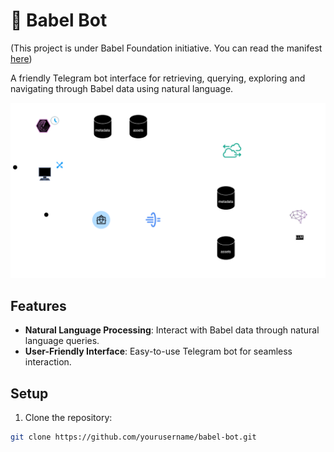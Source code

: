 # 🤖 Babel Bot

(This project is under Babel Foundation initiative. You can read the manifest [here](https://github.com/margostino/babel-foundation))

A friendly Telegram bot interface for retrieving, querying, exploring and navigating through Babel data using natural language.

<p align="center">
  <img src="https://github.com/margostino/babel-foundation/blob/master/assets/babel-architecture.png?raw=true" alt="Babel Foundation Architecture"/>
</p>

## Features

- **Natural Language Processing**: Interact with Babel data through natural language queries.
- **User-Friendly Interface**: Easy-to-use Telegram bot for seamless interaction.

## Setup

1. Clone the repository:

```bash
git clone https://github.com/yourusername/babel-bot.git
